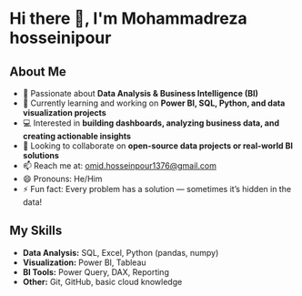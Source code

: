 # Hi there 👋, I'm Mohammadreza hosseinipour

## About Me
- 👀 Passionate about **Data Analysis & Business Intelligence (BI)**
- 🌱 Currently learning and working on **Power BI, SQL, Python, and data visualization projects**
- 💻 Interested in **building dashboards, analyzing business data, and creating actionable insights**
- 💞️ Looking to collaborate on **open-source data projects or real-world BI solutions**
- 📫 Reach me at: omid.hosseinpour1376@gmail.com
- 😄 Pronouns: He/Him
- ⚡ Fun fact: Every problem has a solution — sometimes it’s hidden in the data!  

## My Skills
- **Data Analysis:** SQL, Excel, Python (pandas, numpy)
- **Visualization:** Power BI, Tableau
- **BI Tools:** Power Query, DAX, Reporting
- **Other:** Git, GitHub, basic cloud knowledge



